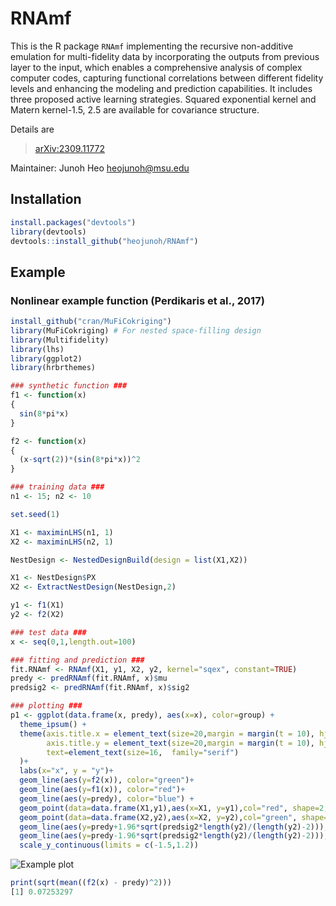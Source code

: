 # RNAmf

This is the R package `RNAmf` implementing the recursive non-additive emulation for multi-fidelity data 
by incorporating the outputs from previous layer to the input,
which enables a comprehensive analysis of complex computer codes, 
capturing functional correlations between different fidelity levels and enhancing the modeling and prediction capabilities. 
It includes three proposed active learning strategies.
Squared exponential kernel and Matern kernel-1.5, 2.5 are available for covariance structure. 

Details are
> <arXiv:2309.11772>

Maintainer: Junoh Heo <heojunoh@msu.edu>

## Installation

``` r
install.packages("devtools")
library(devtools)
devtools::install_github("heojunoh/RNAmf")
```

## Example
### Nonlinear example function (Perdikaris et al., 2017)

``` r
install_github("cran/MuFiCokriging")
library(MuFiCokriging) # For nested space-filling design
library(Multifidelity) 
library(lhs)
library(ggplot2)
library(hrbrthemes)

### synthetic function ###
f1 <- function(x)
{
  sin(8*pi*x)
}

f2 <- function(x)
{ 
  (x-sqrt(2))*(sin(8*pi*x))^2
}

### training data ###
n1 <- 15; n2 <- 10

set.seed(1)

X1 <- maximinLHS(n1, 1)
X2 <- maximinLHS(n2, 1)

NestDesign <- NestedDesignBuild(design = list(X1,X2))

X1 <- NestDesign$PX
X2 <- ExtractNestDesign(NestDesign,2)

y1 <- f1(X1)
y2 <- f2(X2)

### test data ###
x <- seq(0,1,length.out=100)

### fitting and prediction ###
fit.RNAmf <- RNAmf(X1, y1, X2, y2, kernel="sqex", constant=TRUE)
predy <- predRNAmf(fit.RNAmf, x)$mu
predsig2 <- predRNAmf(fit.RNAmf, x)$sig2

### plotting ###
p1 <- ggplot(data.frame(x, predy), aes(x=x), color=group) +
  theme_ipsum() + 
  theme(axis.title.x = element_text(size=20,margin = margin(t = 10), hjust=0.5),
        axis.title.y = element_text(size=20,margin = margin(t = 10), hjust=0.5),
        text=element_text(size=16,  family="serif")
  )+
  labs(x="x", y = "y")+ 
  geom_line(aes(y=f2(x)), color="green")+ 
  geom_line(aes(y=f1(x)), color="red")+ 
  geom_line(aes(y=predy), color="blue") + 
  geom_point(data=data.frame(X1,y1),aes(x=X1, y=y1),col="red", shape=2, size=1.5) +
  geom_point(data=data.frame(X2,y2),aes(x=X2, y=y2),col="green", shape=19, size=1.5) +
  geom_line(aes(y=predy+1.96*sqrt(predsig2*length(y2)/(length(y2)-2))), color = "blue", linetype = "dotted") + 
  geom_line(aes(y=predy-1.96*sqrt(predsig2*length(y2)/(length(y2)-2))), color = "blue", linetype = "dotted") +
  scale_y_continuous(limits = c(-1.5,1.2))
```

![Example plot](https://github.com/heojunoh/Multifidelity/assets/99292199/4c9858d0-28ab-417d-ba9d-05a2c87dafb4)

``` r
print(sqrt(mean((f2(x) - predy)^2)))
[1] 0.07253297
```
